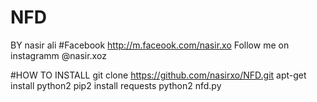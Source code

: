 # NFD
BY nasir ali
#Facebook http://m.faceook.com/nasir.xo
Follow me on instagramm @nasir.xoz


#HOW TO INSTALL
git clone https://github.com/nasirxo/NFD.git
apt-get install python2
pip2 install requests
python2 nfd.py
